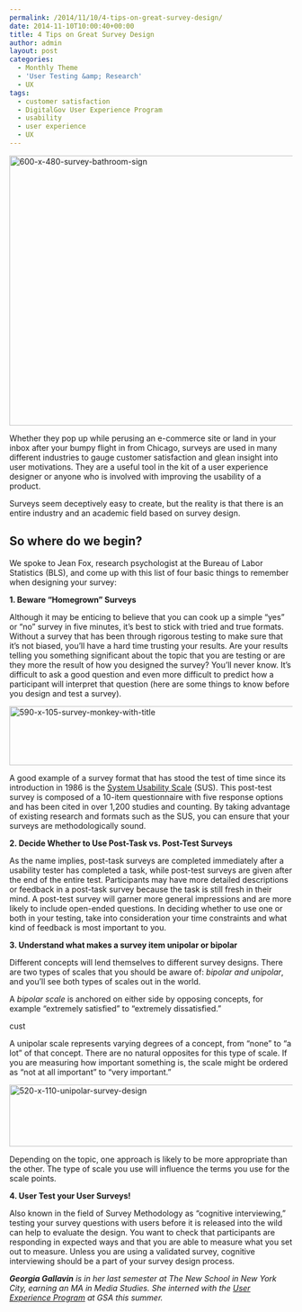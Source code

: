 ```yaml
---
permalink: /2014/11/10/4-tips-on-great-survey-design/
date: 2014-11-10T10:00:40+00:00
title: 4 Tips on Great Survey Design
author: admin
layout: post
categories:
  - Monthly Theme
  - 'User Testing &amp; Research'
  - UX
tags:
  - customer satisfaction
  - DigitalGov User Experience Program
  - usability
  - user experience
  - UX
---
```


<img class="aligncenter size-full wp-image-213062" src="https://s3.amazonaws.com/sitesusa/wp-content/uploads/sites/212/2014/10/600-x-480-survey-bathroom-sign.jpg" alt="600-x-480-survey-bathroom-sign" width="600" height="480" />

Whether they pop up while perusing an e-commerce site or land in your inbox after your bumpy flight in from Chicago, surveys are used in many different industries to gauge customer satisfaction and glean insight into user motivations. They are a useful tool in the kit of a user experience designer or anyone who is involved with improving the usability of a product.

Surveys seem deceptively easy to create, but the reality is that there is an entire industry and an academic field based on survey design.

## So where do we begin?

We spoke to Jean Fox, research psychologist at the Bureau of Labor Statistics (BLS), and come up with this list of four basic things to remember when designing your survey:

**1. Beware “Homegrown” Surveys**
  
Although it may be enticing to believe that you can cook up a simple “yes” or “no” survey in five minutes, it’s best to stick with tried and true formats. Without a survey that has been through rigorous testing to make sure that it’s not biased, you’ll have a hard time trusting your results. Are your results telling you something significant about the topic that you are testing or are they more the result of how you designed the survey? You’ll never know. It’s difficult to ask a good question and even more difficult to predict how a participant will interpret that question (here are some things to know before you design and test a survey).

<img class="aligncenter size-full wp-image-213052" src="https://s3.amazonaws.com/sitesusa/wp-content/uploads/sites/212/2014/10/590-x-105-survey-monkey-with-title.jpg" alt="590-x-105-survey-monkey-with-title" width="590" height="105" />

A good example of a survey format that has stood the test of time since its introduction in 1986 is the [System Usability Scale](http://www.usability.gov/how-to-and-tools/methods/system-usability-scale.html "System Usability Scale") (SUS). This post-test survey is composed of a 10-item questionnaire with five response options and has been cited in over 1,200 studies and counting. By taking advantage of existing research and formats such as the SUS, you can ensure that your surveys are methodologically sound.

**2. Decide Whether to Use Post-Task vs. Post-Test Surveys**
  
As the name implies, post-task surveys are completed immediately after a usability tester has completed a task, while post-test surveys are given after the end of the entire test. Participants may have more detailed descriptions or feedback in a post-task survey because the task is still fresh in their mind. A post-test survey will garner more general impressions and are more likely to include open-ended questions. In deciding whether to use one or both in your testing, take into consideration your time constraints and what kind of feedback is most important to you.

**3. Understand what makes a survey item unipolar or bipolar**
  
Different concepts will lend themselves to different survey designs. There are two types of scales that you should be aware of: _bipolar and unipolar_, and you’ll see both types of scales out in the world.

A _bipolar scale_ is anchored on either side by opposing concepts, for example “extremely satisfied” to “extremely dissatisfied.”

cust

A unipolar scale represents varying degrees of a concept, from &#8220;none&#8221; to &#8220;a lot&#8221; of that concept. There are no natural opposites for this type of scale. If you are measuring how important something is, the scale might be ordered as “not at all important” to “very important.&#8221;

<img class="aligncenter size-full wp-image-213042" src="https://s3.amazonaws.com/sitesusa/wp-content/uploads/sites/212/2014/10/520-x-110-unipolar-survey-design.jpg" alt="520-x-110-unipolar-survey-design" width="520" height="110" />

Depending on the topic, one approach is likely to be more appropriate than the other. The type of scale you use will influence the terms you use for the scale points.

**4. User Test your User Surveys!**
  
Also known in the field of Survey Methodology as “cognitive interviewing,” testing your survey questions with users before it is released into the wild can help to evaluate the design. You want to check that participants are responding in expected ways and that you are able to measure what you set out to measure. Unless you are using a validated survey, cognitive interviewing should be a part of your survey design process.

_**Georgia Gallavin** is in her last semester at The New School in New York City, earning an MA in Media Studies. She interned with the [User Experience Program](https://www.digitalgov.gov/resources/digitalgov-user-experience-program/ "DigitalGov User Experience Program") at GSA this summer._